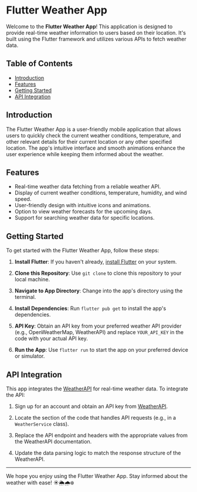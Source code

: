 # Flutter Weather App

Welcome to the **Flutter Weather App**! This application is designed to provide real-time weather information to users based on their location. It's built using the Flutter framework and utilizes various APIs to fetch weather data.

## Table of Contents

- [Introduction](#introduction)
- [Features](#features)
 - [Getting Started](#getting-started)
- [API Integration](#api-integration)
 
## Introduction

The Flutter Weather App is a user-friendly mobile application that allows users to quickly check the current weather conditions, temperature, and other relevant details for their current location or any other specified location. The app's intuitive interface and smooth animations enhance the user experience while keeping them informed about the weather.

## Features

- Real-time weather data fetching from a reliable weather API.
- Display of current weather conditions, temperature, humidity, and wind speed.
- User-friendly design with intuitive icons and animations.
- Option to view weather forecasts for the upcoming days.
- Support for searching weather data for specific locations.

 
## Getting Started

To get started with the Flutter Weather App, follow these steps:

1. **Install Flutter**: If you haven't already, [install Flutter](https://flutter.dev/docs/get-started/install) on your system.

2. **Clone this Repository**: Use `git clone` to clone this repository to your local machine.

3. **Navigate to App Directory**: Change into the app's directory using the terminal.

4. **Install Dependencies**: Run `flutter pub get` to install the app's dependencies.

5. **API Key**: Obtain an API key from your preferred weather API provider (e.g., OpenWeatherMap, WeatherAPI) and replace `YOUR_API_KEY` in the code with your actual API key.

6. **Run the App**: Use `flutter run` to start the app on your preferred device or simulator.

   

## API Integration

This app integrates the [WeatherAPI](https://www.weatherapi.com/) for real-time weather data. To integrate the API:

1. Sign up for an account and obtain an API key from [WeatherAPI](https://www.weatherapi.com/login.aspx).

2. Locate the section of the code that handles API requests (e.g., in a `WeatherService` class).

3. Replace the API endpoint and headers with the appropriate values from the WeatherAPI documentation.

4. Update the data parsing logic to match the response structure of the WeatherAPI.

 
---

We hope you enjoy using the Flutter Weather App. Stay informed about the weather with ease! ☀️🌦️🌧️❄️
